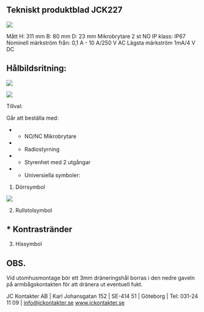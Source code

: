 ## Tekniskt produktblad JCK227

![](_page_0_Picture_1.jpeg)

Mått H: 311 mm B: 80 mm D: 23 mm Mikrobrytare 2 st NO IP klass: IP67 Nominell märkström från: 0,1 A - 10 A/250 V AC Lägsta märkström 1mA/4 V DC

## Hålbildsritning:

![](_page_0_Picture_4.jpeg)

![](_page_0_Picture_5.jpeg)

Tillval:

Går att beställa med:

- * NO/NC Mikrobrytare
- * Radiostyrning
- * Styrenhet med 2 utgångar
- * Universiella symboler:

1. Dörrsymbol

![](_page_0_Figure_13.jpeg)

2. Rullstolsymbol

## * Kontrastränder

3. Hissymbol

## OBS.

Vid utomhusmontage bör ett 3mm dräneringshål borras i den nedre gaveln på armbågskontakten för att dränera ut eventuell fukt.

JC Kontakter AB | Karl Johansgatan 152 | SE-414 51 | Göteborg | Tel: 031-24 11 09 | info@jckontakter.se www.jckontakter.se